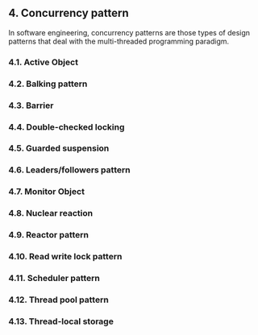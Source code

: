 
## 4. Concurrency pattern

In software engineering, concurrency patterns are those types of design patterns that deal with the multi-threaded programming paradigm. 

### 4.1. Active Object

### 4.2. Balking pattern

### 4.3. Barrier


### 4.4. Double-checked locking

### 4.5. Guarded suspension


### 4.6. Leaders/followers pattern


### 4.7. Monitor Object


### 4.8. Nuclear reaction

### 4.9. Reactor pattern

### 4.10. Read write lock pattern


### 4.11. Scheduler pattern

### 4.12. Thread pool pattern


### 4.13. Thread-local storage



